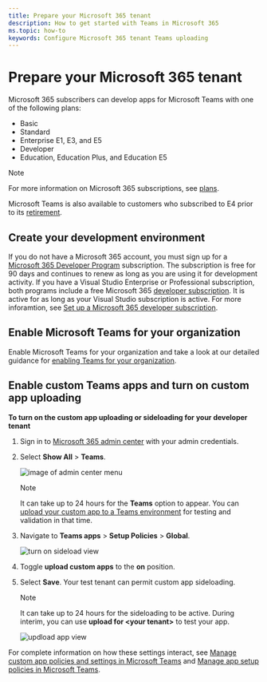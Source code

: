```yaml
---
title: Prepare your Microsoft 365 tenant
description: How to get started with Teams in Microsoft 365
ms.topic: how-to
keywords: Configure Microsoft 365 tenant Teams uploading
---
```


# Prepare your Microsoft 365 tenant

Microsoft 365 subscribers can develop apps for Microsoft Teams with one of the following plans:

* Basic
* Standard
* Enterprise E1, E3, and E5
* Developer
* Education, Education Plus, and Education E5

> [!NOTE]
> For more information on Microsoft 365 subscriptions, see [plans](https://products.office.com/business/compare-more-office-365-for-business-plans).
> 
> Microsoft Teams is also available to customers who subscribed to E4 prior to its [retirement](https://support.office.com//article/important-information-for-office-365-enterprise-e4-customers-f9572348-43a2-43fa-a3d8-3b6c9c042147).

## Create your development environment

If you do not have a Microsoft 365 account, you must sign up for a [Microsoft 365 Developer Program](https://developer.microsoft.com/microsoft-365/dev-program) subscription. The subscription is free for 90 days and continues to renew as long as you are using it for development activity. If you have a Visual Studio Enterprise or Professional subscription, both programs include a free Microsoft 365 [developer subscription](https://aka.ms/MyVisualStudioBenefits). It is active for as long as your Visual Studio subscription is active. For more inforamtion, see [Set up a Microsoft 365 developer subscription](https://docs.microsoft.com/office/developer-program/office-365-developer-program-get-started).

## Enable Microsoft Teams for your organization

Enable Microsoft Teams for your organization and take a look at our detailed guidance for [enabling Teams for your organization](/microsoftteams/enable-features-office-365).

## Enable custom Teams apps and turn on custom app uploading

**To turn on the custom app uploading or sideloading for your developer tenant**

1. Sign in to [Microsoft 365 admin center](https://admin.microsoft.com/Adminportal/Home?source=applauncher#/homepage#/) with your admin credentials.

2. Select **Show All** > **Teams**.

    ![image of admin center menu](~/assets/images/prepare-test-tenant/admin-center.png)

    > [!Note]
    > It can take up to 24 hours for the **Teams** option to appear. You can [upload your custom app to a Teams environment](/microsoftteams/upload-custom-apps#validate) for testing and validation in that time.

3. Navigate to **Teams apps** > **Setup Policies** > **Global**.

   ![turn on sideload view](~/assets/images/prepare-test-tenant/turn-on-sideload.png)

4. Toggle **upload custom apps** to the **on** position.

5. Select **Save**.
   Your test tenant can permit custom app sideloading.

    > [!Note]
    > It can take up to 24 hours for the sideloading to be active. During interim, you can use **upload for \<your tenant>** to test your app.

    ![updload app view](~/assets/images/prepare-test-tenant/upload-for-contoso.png)

For complete information on how these settings interact, see [Manage custom app policies and settings in Microsoft Teams](https://docs.microsoft.com/microsoftteams/teams-custom-app-policies-and-settings) and [Manage app setup policies in Microsoft Teams](https://docs.microsoft.com/microsoftteams/teams-app-setup-policies).
